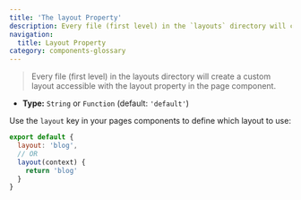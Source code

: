 ```yaml
---
title: 'The layout Property'
description: Every file (first level) in the `layouts` directory will create a custom layout accessible with the layout property in the page component.
navigation: 
  title: Layout Property
category: components-glossary
---
```


> Every file (first level) in the layouts directory will create a custom layout accessible with the layout property in the page component.

- **Type:** `String` or `Function` (default: `'default'`)

Use the `layout` key in your pages components to define which layout to use:

```js
export default {
  layout: 'blog',
  // OR
  layout(context) {
    return 'blog'
  }
}
```
